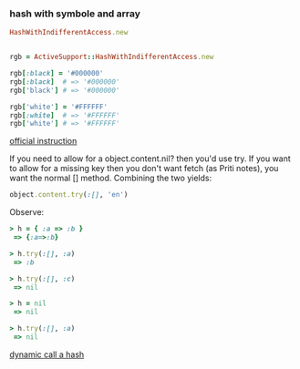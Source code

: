 ### hash with symbole and array



```ruby
HashWithIndifferentAccess.new


rgb = ActiveSupport::HashWithIndifferentAccess.new

rgb[:black] = '#000000'
rgb[:black]  # => '#000000'
rgb['black'] # => '#000000'

rgb['white'] = '#FFFFFF'
rgb[:white]  # => '#FFFFFF'
rgb['white'] # => '#FFFFFF'
```


[official instruction](http://api.rubyonrails.org/classes/ActiveSupport/HashWithIndifferentAccess.html)



If you need to allow for a object.content.nil? then you'd use try. If you want to allow for a missing key then you don't want fetch (as Priti notes), you want the normal [] method. Combining the two yields:

```ruby
object.content.try(:[], 'en')
```


Observe:

```ruby
> h = { :a => :b }
 => {:a=>:b} 

> h.try(:[], :a)
 => :b 

> h.try(:[], :c)
 => nil 

> h = nil
 => nil 

> h.try(:[], :a)
 => nil
```

[dynamic call a hash](meta_program.markdown)
